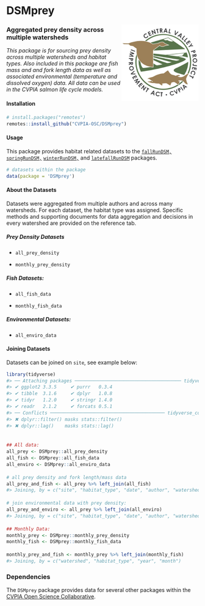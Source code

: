 
<!-- README.md is generated from README.Rmd. Please edit that file -->

# DSMprey

<img src="man/figures/cvpia_logo.jpg" align="right" width="40%"/>

### Aggregated prey density across multiple watersheds

*This package is for sourcing prey density across multiple watersheds
and habitat types. Also included in this package are fish mass and and
fork length data as well as associated environmental (temperature and
dissolved oxygen) data. All data can be used in the CVPIA salmon life
cycle models.*

#### Installation

``` r
# install.packages("remotes")
remotes::install_github("CVPIA-OSC/DSMprey")
```

#### Usage

This package provides habitat related datasets to the
[`fallRunDSM,`](https://github.com/CVPIA-OSC/fallRunDSM)
[`springRunDSM,`](https://github.com/CVPIA-OSC/springRunDSM)
[`winterRunDSM,`](https://github.com/CVPIA-OSC/winterRunDSM) and
[`latefallRunDSM`](https://github.com/CVPIA-OSC/latefallRunDSM)
packages.

``` r
# datasets within the package
data(package = 'DSMprey')
```

#### About the Datasets

Datasets were aggregated from multiple authors and across many
watersheds. For each dataset, the habitat type was assigned. Specific
methods and supporting documents for data aggregation and decisions in
every watershed are provided on the reference tab.

##### Prey Density Datasets

-   `all_prey_density`

-   `monthly_prey_density`

##### Fish Datasets:

-   `all_fish_data`

-   `monthly_fish_data`

##### Environmental Datasets:

-   `all_enviro_data`

#### Joining Datasets

Datasets can be joined on `site`, see example below:

``` r
library(tidyverse)
#> ── Attaching packages ─────────────────────────────────────── tidyverse 1.3.1 ──
#> ✔ ggplot2 3.3.5     ✔ purrr   0.3.4
#> ✔ tibble  3.1.6     ✔ dplyr   1.0.8
#> ✔ tidyr   1.2.0     ✔ stringr 1.4.0
#> ✔ readr   2.1.2     ✔ forcats 0.5.1
#> ── Conflicts ────────────────────────────────────────── tidyverse_conflicts() ──
#> ✖ dplyr::filter() masks stats::filter()
#> ✖ dplyr::lag()    masks stats::lag()


## All data: 
all_prey <- DSMprey::all_prey_density 
all_fish <- DSMprey::all_fish_data
all_enviro <- DSMprey::all_enviro_data 

# all prey density and fork length/mass data
all_prey_and_fish <- all_prey %>% left_join(all_fish) 
#> Joining, by = c("site", "habitat_type", "date", "author", "watershed")

# join environmental data with prey density:
all_prey_and_enviro <- all_prey %>% left_join(all_enviro) 
#> Joining, by = c("site", "habitat_type", "date", "author", "watershed")

## Monthly Data:
monthly_prey <- DSMprey::monthly_prey_density
monthly_fish <- DSMprey::monthly_fish_data

monthly_prey_and_fish <- monthly_prey %>% left_join(monthly_fish) 
#> Joining, by = c("watershed", "habitat_type", "year", "month")
```

### Dependencies

The `DSMprey` package provides data for several other packages within
the [CVPIA Open Science Collaborative](https://github.com/CVPIA-OSC).

